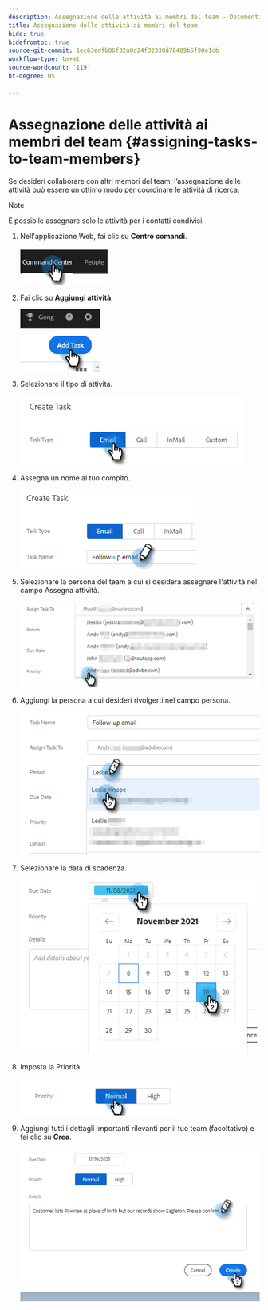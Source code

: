 ```yaml
---
description: Assegnazione delle attività ai membri del team - Documenti Marketo - Documentazione del prodotto
title: Assegnazione delle attività ai membri del team
hide: true
hidefromtoc: true
source-git-commit: 1ec63edfb86f32a0d24f32330d76489b5f90e1cb
workflow-type: tm+mt
source-wordcount: '119'
ht-degree: 0%

---
```


# Assegnazione delle attività ai membri del team {#assigning-tasks-to-team-members}

Se desideri collaborare con altri membri del team, l’assegnazione delle attività può essere un ottimo modo per coordinare le attività di ricerca.

>[!NOTE]
>
>È possibile assegnare solo le attività per i contatti condivisi.

1. Nell&#39;applicazione Web, fai clic su **Centro comandi**.

   ![](assets/assigning-tasks-to-team-members-1.png)

1. Fai clic su **Aggiungi attività**.

   ![](assets/assigning-tasks-to-team-members-2.png)

1. Selezionare il tipo di attività.

   ![](assets/assigning-tasks-to-team-members-3.png)

1. Assegna un nome al tuo compito.

   ![](assets/assigning-tasks-to-team-members-4.png)

1. Selezionare la persona del team a cui si desidera assegnare l&#39;attività nel campo Assegna attività.

   ![](assets/assigning-tasks-to-team-members-5.png)

1. Aggiungi la persona a cui desideri rivolgerti nel campo persona.

   ![](assets/assigning-tasks-to-team-members-6.png)

1. Selezionare la data di scadenza.

   ![](assets/assigning-tasks-to-team-members-7.png)

1. Imposta la Priorità.

   ![](assets/assigning-tasks-to-team-members-8.png)

1. Aggiungi tutti i dettagli importanti rilevanti per il tuo team (facoltativo) e fai clic su **Crea**.

   ![](assets/assigning-tasks-to-team-members-9.png)
